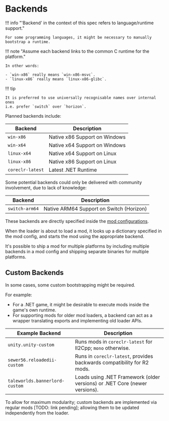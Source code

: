 ﻿# Backends

!!! info "'Backend' in the context of this spec refers to language/runtime support."

    For some programming languages, it might be necessary to manually bootstrap a runtime.

!!! note "Assume each backend links to the common C runtime for the platform."

    In other words:

    - `win-x86` really means `win-x86-msvc`.
    - `linux-x86` really means `linux-x86-glibc`.

!!! tip

    It is preferred to use universally recognisable names over internal ones
    i.e. prefer `switch` over `horizon`.

Planned backends include:

| Backend          | Description                   |
| ---------------- | ----------------------------- |
| `win-x86`        | Native x86 Support on Windows |
| `win-x64`        | Native x64 Support on Windows |
| `linux-x64`      | Native x64 Support on Linux   |
| `linux-x86`      | Native x86 Support on Linux   |
| `coreclr-latest` | Latest .NET Runtime           |

Some potential backends could only be delivered with community involvement, due to lack of knowledge:

| Backend        | Description                              |
| -------------- | ---------------------------------------- |
| `switch-arm64` | Native ARM64 Support on Switch (Horizon) |

These backends are directly specified inside the [mod configurations][mod-configurations-targets].

When the loader is about to load a mod, it looks up a dictionary specified in the mod config,
and starts the mod using the appropriate backend.

It's possible to ship a mod for multiple platforms by including multiple backends in a mod config
and shipping separate binaries for multiple platforms.

## Custom Backends

In some cases, some custom bootstrapping might be required.

For example:

- For a .NET game, it might be desirable to execute mods inside the game's own runtime.
- For supporting mods for older mod loaders, a backend can act as a wrapper translating exports and implementing old loader APIs.

| Example Backend                | Description                                                                |
| ------------------------------ | -------------------------------------------------------------------------- |
| `unity.unity-custom`           | Runs mods in `coreclr-latest` for Il2Cpp; `mono` otherwise.                |
| `sewer56.reloadedii-custom`    | Runs in `coreclr-latest`, provides backwards compatibility for R2 mods.    |
| `taleworlds.bannerlord-custom` | Loads using .NET Framework (older versions) or .NET Core (newer versions). |

To allow for maximum modularity; custom backends are implemented via regular mods [TODO: link pending]; allowing them to be updated
independently from the loader.

[mod-configurations-targets]: ../../Server/Configurations/Mod-Metadata.md#targets